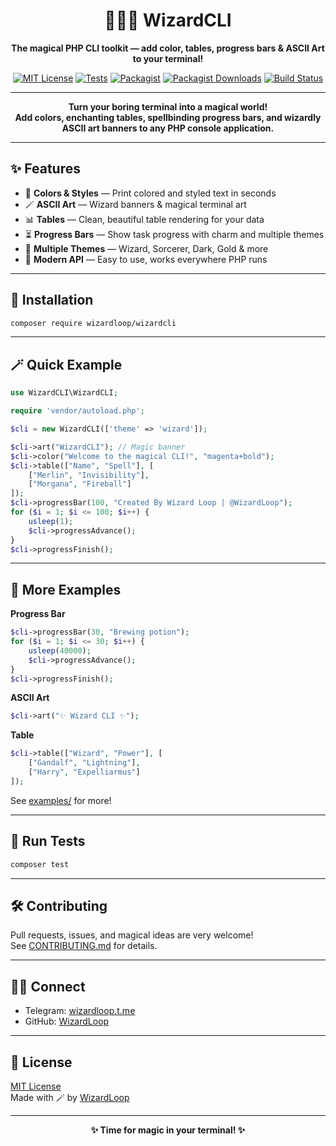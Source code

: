 <h1 align="center">🧙‍♂️✨ WizardCLI</h1>
<p align="center"><b>The magical PHP CLI toolkit — add color, tables, progress bars & ASCII Art to your terminal!</b></p>

<p align="center">
  <a href="https://github.com/WizardLoop/WizardCLI/blob/main/LICENSE"><img src="https://img.shields.io/badge/license-MIT-blue" alt="MIT License"></a>
  <a href="tests/WizardCLITest.php"><img src="https://img.shields.io/badge/tests-PHPUnit-informational" alt="Tests"></a>
  <a href="https://packagist.org/packages/wizardloop/wizardcli"><img src="https://img.shields.io/packagist/v/wizardloop/wizardcli?color=blue" alt="Packagist"></a>
  <a href="https://packagist.org/packages/wizardloop/wizardcli"><img src="https://img.shields.io/packagist/dt/wizardloop/wizardcli?color=blue" alt="Packagist Downloads"></a>
  <a href="https://github.com/WizardLoop/WizardCLI"><img src="https://github.com/WizardLoop/WizardCLI/actions/workflows/ci.yml/badge.svg" alt="Build Status"></a>
</p>

---

<p align="center">
  <b>Turn your boring terminal into a magical world!<br>
  Add colors, enchanting tables, spellbinding progress bars, and wizardly ASCII art banners to any PHP console application.</b>
</p>

---

## ✨ Features

- 🌈 **Colors & Styles** — Print colored and styled text in seconds
- 🪄 **ASCII Art** — Wizard banners & magical terminal art
- 📊 **Tables** — Clean, beautiful table rendering for your data
- ⏳ **Progress Bars** — Show task progress with charm and multiple themes
- 🎩 **Multiple Themes** — Wizard, Sorcerer, Dark, Gold & more
- 💎 **Modern API** — Easy to use, works everywhere PHP runs

---

## 🚀 Installation

```bash
composer require wizardloop/wizardcli
```

---

## 🪄 Quick Example

```php
use WizardCLI\WizardCLI;

require 'vendor/autoload.php';

$cli = new WizardCLI(['theme' => 'wizard']);

$cli->art("WizardCLI"); // Magic banner
$cli->color("Welcome to the magical CLI!", "magenta+bold");
$cli->table(["Name", "Spell"], [
    ["Merlin", "Invisibility"],
    ["Morgana", "Fireball"]
]);
$cli->progressBar(100, "Created By Wizard Loop | @WizardLoop");
for ($i = 1; $i <= 100; $i++) {
    usleep(1);
    $cli->progressAdvance(); 
}
$cli->progressFinish();
```

---

## 🌟 More Examples

**Progress Bar**
```php
$cli->progressBar(30, "Brewing potion");
for ($i = 1; $i <= 30; $i++) {
    usleep(40000);
    $cli->progressAdvance();
}
$cli->progressFinish();
```

**ASCII Art**
```php
$cli->art("✨ Wizard CLI ✨");
```

**Table**
```php
$cli->table(["Wizard", "Power"], [
    ["Gandalf", "Lightning"],
    ["Harry", "Expelliarmus"]
]);
```

See [examples/](examples/) for more!

---

## 🧪 Run Tests

```bash
composer test
```

---

## 🛠️ Contributing

Pull requests, issues, and magical ideas are very welcome!  
See [CONTRIBUTING.md](.github/CONTRIBUTING.md) for details.

---

## 🧙‍♂️ Connect

- Telegram: [wizardloop.t.me](https://wizardloop.t.me/)
- GitHub: [WizardLoop](https://github.com/WizardLoop)

---

## 📄 License

[MIT License](LICENSE)  
Made with 🪄 by [WizardLoop](https://github.com/WizardLoop)

---

<p align="center"><b>✨ Time for magic in your terminal! ✨</b></p>
